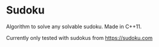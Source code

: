 # Sudoku
Algorithm to solve any solvable sudoku. Made in C++11.


Currently only tested with sudokus from https://sudoku.com 


